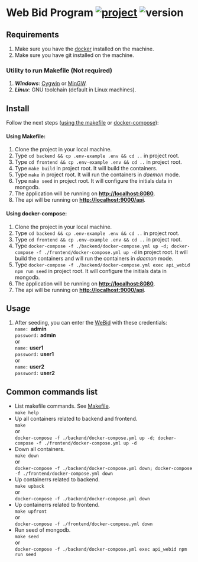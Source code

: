 # Web Bid Program [![project][project]]() ![version][version-badge]

## Requirements  
  1. Make sure you have the [docker](https://www.docker.com/products/docker-desktop) installed on the machine.
  2. Make sure you have git installed on the machine.
  
### Utility to run **Makefile** (Not required)
  1. ***Windows***: [Cygwin](https://www.cygwin.com) or [MinGW](http://www.mingw.org).
  2. ***Linux***: GNU toolchain (default in Linux machines).


## Install
Follow the next steps ([using the makefile](#using-makefile) or [docker-compose](#using-docker-compose)):

#### Using **Make**file:  
  1. Clone the project in your local machine.
  2. Type `cd backend && cp .env-example .env && cd ..` in project root.
  3. Type `cd frontend && cp .env-example .env && cd ..` in project root.
  4. Type `make build` in project root. It will build the containers.
  5. Type `make` in project root. It will run the containers in _daemon_ mode.
  6. Type `make seed` in project root. It will configure the initials data in mongodb.
  7. The application will be running on **[http://localhost:8080](http://localhost:8080)**.
  8. The api will be running on **[http://localhost:9000/api](http://localhost:9000/api)**.
   
#### Using **docker-compose**:  
  1. Clone the project in your local machine.
  2. Type `cd backend && cp .env-example .env && cd ..` in project root.
  2. Type `cd frontend && cp .env-example .env && cd ..` in project root.
  3. Type ``docker-compose -f ./backend/docker-compose.yml up -d; docker-compose -f ./frontend/docker-compose.yml up -d`` in project root. It will build the containers and will run the containers in _daemon_ mode.
  4. Type `docker-compose -f ./backend/docker-compose.yml exec api_webid npm run seed` in project root. It will configure the initials data in mongodb.
  5. The application will be running on **[http://localhost:8080](http://localhost:8080)**.
  6. The api will be running on **[http://localhost:9000/api](http://localhost:9000/api)**.


## Usage
  1. After seeding, you can enter the [WeBid](http://localhost:8080) with these credentials:  
    `name: `**admin**  
    `password:` **admin**  
    or  
    `name:` **user1**  
    `password:` **user1**  
    or  
    `name:` **user2**  
    `password:` **user2**  

## Common commands list

  * List makefile commands. See [Makefile][MAKEFILE].  
    `make help`  
  * Up all containers related to backend and frontend.  
    `make`  
    or  
    `docker-compose -f ./backend/docker-compose.yml up -d; docker-compose -f ./frontend/docker-compose.yml up -d`  
  * Down all containers.  
    `make down`  
    or  
    `docker-compose -f ./backend/docker-compose.yml down; docker-compose -f ./frontend/docker-compose.yml down`  
  * Up containerrs related to backend.  
    `make upback`  
    or  
    `docker-compose -f ./backend/docker-compose.yml down`  
  * Up containerrs related to frontend.  
    `make upfront`  
    or  
    `docker-compose -f ./frontend/docker-compose.yml down`  
  * Run seed of mongodb.  
    `make seed`  
    or  
    `docker-compose -f ./backend/docker-compose.yml exec api_webid npm run seed`  


[MAKEFILE]: ./Makefile
[project]: https://img.shields.io/badge/webid-tomato.svg
[version-badge]: https://img.shields.io/badge/version-1.0.0-blue.svg
